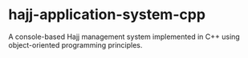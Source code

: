 # hajj-application-system-cpp
A console-based Hajj management system implemented in C++ using object-oriented programming principles.
